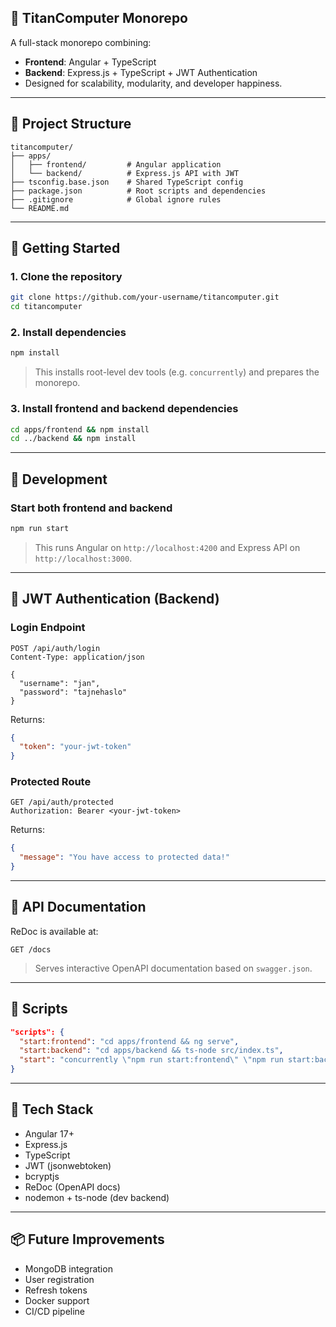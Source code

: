 ## 📘 TitanComputer Monorepo

A full-stack monorepo combining:

- **Frontend**: Angular + TypeScript  
- **Backend**: Express.js + TypeScript + JWT Authentication  
- Designed for scalability, modularity, and developer happiness.

---

## 📁 Project Structure

```
titancomputer/
├── apps/
│   ├── frontend/         # Angular application
│   └── backend/          # Express.js API with JWT
├── tsconfig.base.json    # Shared TypeScript config
├── package.json          # Root scripts and dependencies
├── .gitignore            # Global ignore rules
└── README.md
```

---

## 🚀 Getting Started

### 1. Clone the repository

```bash
git clone https://github.com/your-username/titancomputer.git
cd titancomputer
```

### 2. Install dependencies

```bash
npm install
```

> This installs root-level dev tools (e.g. `concurrently`) and prepares the monorepo.

### 3. Install frontend and backend dependencies

```bash
cd apps/frontend && npm install
cd ../backend && npm install
```

---

## 🧪 Development

### Start both frontend and backend

```bash
npm run start
```

> This runs Angular on `http://localhost:4200` and Express API on `http://localhost:3000`.

---

## 🔐 JWT Authentication (Backend)

### Login Endpoint

```http
POST /api/auth/login
Content-Type: application/json

{
  "username": "jan",
  "password": "tajnehaslo"
}
```

Returns:

```json
{
  "token": "your-jwt-token"
}
```

### Protected Route

```http
GET /api/auth/protected
Authorization: Bearer <your-jwt-token>
```

Returns:

```json
{
  "message": "You have access to protected data!"
}
```

---

## 📘 API Documentation

ReDoc is available at:

```
GET /docs
```

> Serves interactive OpenAPI documentation based on `swagger.json`.

---

## 🧰 Scripts

```json
"scripts": {
  "start:frontend": "cd apps/frontend && ng serve",
  "start:backend": "cd apps/backend && ts-node src/index.ts",
  "start": "concurrently \"npm run start:frontend\" \"npm run start:backend\""
}
```

---

## 🧠 Tech Stack

- Angular 17+
- Express.js
- TypeScript
- JWT (jsonwebtoken)
- bcryptjs
- ReDoc (OpenAPI docs)
- nodemon + ts-node (dev backend)

---

## 📦 Future Improvements

- MongoDB integration
- User registration
- Refresh tokens
- Docker support
- CI/CD pipeline
